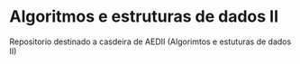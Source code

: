 # Algoritmos e estruturas de dados II
 Repositorio destinado a casdeira de AEDII (Algorimtos e estuturas de dados II)
